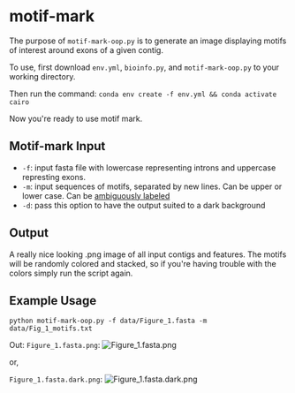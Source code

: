 # motif-mark

The purpose of `motif-mark-oop.py` is to generate an image displaying motifs of interest around exons of a given contig.

To use, first download `env.yml`, `bioinfo.py`, and `motif-mark-oop.py` to your working directory.

Then run the command:
```conda env create -f env.yml && conda activate cairo```

Now you're ready to use motif mark.

## Motif-mark Input
* `-f`: input fasta file with lowercase representing introns and uppercase represting exons.
* `-m`: input sequences of motifs, separated by new lines. Can be upper or lower case. Can be [ambiguously labeled](https://en.wikipedia.org/wiki/Nucleic_acid_notation)
* `-d`: pass this option to have the output suited to a dark background

## Output
A really nice looking .png image of all input contigs and features. The motifs will be randomly colored and stacked, so if you're having trouble with the colors simply run the script again.


## Example Usage
```python motif-mark-oop.py -f data/Figure_1.fasta -m data/Fig_1_motifs.txt```

Out:
`Figure_1.fasta.png`:
![Figure_1.fasta.png](figures/Figure_1.fasta.png)

or,

`Figure_1.fasta.dark.png`:
![Figure_1.fasta.dark.png](figures/Figure_1.fasta.dark.png)
